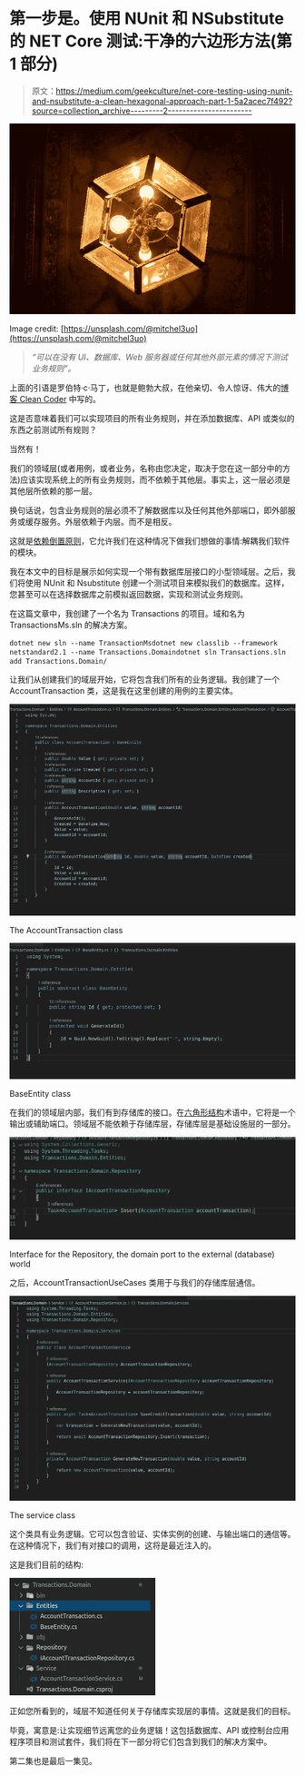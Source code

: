 # 第一步是。使用 NUnit 和 NSubstitute 的 NET Core 测试:干净的六边形方法(第 1 部分)

> 原文：<https://medium.com/geekculture/net-core-testing-using-nunit-and-nsubstitute-a-clean-hexagonal-approach-part-1-5a2acec7f492?source=collection_archive---------2----------------------->

![](img/e63590137dfaf82eb1ec013e14fdf4a2.png)

Image credit: [https://unsplash.com/@mitchel3uo](https://unsplash.com/@mitchel3uo)

> *“可以在没有 UI、数据库、Web 服务器或任何其他外部元素的情况下测试业务规则”。*

上面的引语是罗伯特·c·马丁，也就是鲍勃大叔，在他亲切、令人惊讶、伟大的[博客 Clean Coder](https://blog.cleancoder.com/uncle-bob/2012/08/13/the-clean-architecture.html) 中写的。

这是否意味着我们可以实现项目的所有业务规则，并在添加数据库、API 或类似的东西之前测试所有规则？

当然有！

我们的领域层(或者用例，或者业务，名称由您决定，取决于您在这一部分中的方法)应该实现系统上的所有业务规则，而不依赖于其他层。事实上，这一层必须是其他层所依赖的那一层。

换句话说，包含业务规则的层必须不了解数据库以及任何其他外部端口，即外部服务或缓存服务。外层依赖于内层。而不是相反。

这就是[依赖倒置原则](https://clean-code-developer.com/weitere-infos/solid/)，它允许我们在这种情况下做我们想做的事情:解耦我们软件的模块。

我在本文中的目标是展示如何实现一个带有数据库层接口的小型领域层。之后，我们将使用 NUnit 和 Nsubstitute 创建一个测试项目来模拟我们的数据库。这样，您甚至可以在选择数据库之前模拟返回数据，实现和测试业务规则。

在这篇文章中，我创建了一个名为 Transactions 的项目。域和名为 TransactionsMs.sln 的解决方案。

```
dotnet new sln --name TransactionMsdotnet new classlib --framework netstandard2.1 --name Transactions.Domaindotnet sln Transactions.sln add Transactions.Domain/
```

让我们从创建我们的域层开始，它将包含我们所有的业务逻辑。我创建了一个 AccountTransaction 类，这是我在这里创建的用例的主要实体。

![](img/3c55d74da600c19c36c652ba367bc72e.png)

The AccountTransaction class

![](img/3795115bd83a49c04f3e89e549bba028.png)

BaseEntity class

在我们的领域层内部，我们有到存储库的接口。在[六角形结构](/thecodefountain/a-quick-introduction-to-hexagonal-architecture-484358c038b8)术语中，它将是一个输出或辅助端口。领域层不能依赖于存储库层，存储库层是基础设施层的一部分。

![](img/bf9fd8097be8fe0e90ebc5db8bec3f5a.png)

Interface for the Repository, the domain port to the external (database) world

之后，AccountTransactionUseCases 类用于与我们的存储库层通信。

![](img/10b028b74d87aec1e2ea47a0f4287717.png)

The service class

这个类具有业务逻辑。它可以包含验证、实体实例的创建、与输出端口的通信等。在这种情况下，我们有对接口的调用，这将是最近注入的。

这是我们目前的结构:

![](img/76051e848b2b6f6bd821c8f13d81288a.png)

正如您所看到的，域层不知道任何关于存储库实现层的事情。这就是我们的目标。

毕竟，寓意是:让实现细节远离您的业务逻辑！这包括数据库、API 或控制台应用程序项目和测试套件，我们将在下一部分将它们包含到我们的解决方案中。

第二集也是最后一集见。